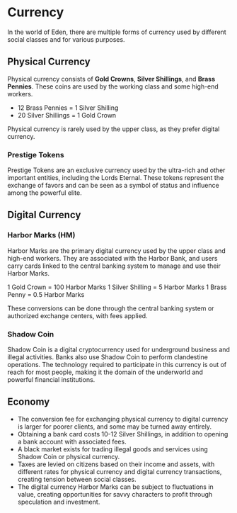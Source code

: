 # Currency

In the world of Eden, there are multiple forms of currency used by different social classes and for various purposes.

## Physical Currency

Physical currency consists of **Gold Crowns**, **Silver Shillings**, and **Brass Pennies**. These coins are used by the working class and some high-end workers.

- 12 Brass Pennies = 1 Silver Shilling
- 20 Silver Shillings = 1 Gold Crown

Physical currency is rarely used by the upper class, as they prefer digital currency.

### Prestige Tokens

Prestige Tokens are an exclusive currency used by the ultra-rich and other important entities, including the Lords Eternal. These tokens represent the exchange of favors and can be seen as a symbol of status and influence among the powerful elite.

## Digital Currency

### Harbor Marks (HM)

Harbor Marks are the primary digital currency used by the upper class and high-end workers. They are associated with the Harbor Bank, and users carry cards linked to the central banking system to manage and use their Harbor Marks.

1 Gold Crown = 100 Harbor Marks
1 Silver Shilling = 5 Harbor Marks
1 Brass Penny = 0.5 Harbor Marks

These conversions can be done through the central banking system or authorized exchange centers, with fees applied.

### Shadow Coin

Shadow Coin is a digital cryptocurrency used for underground business and illegal activities. Banks also use Shadow Coin to perform clandestine operations. The technology required to participate in this currency is out of reach for most people, making it the domain of the underworld and powerful financial institutions.

## Economy

- The conversion fee for exchanging physical currency to digital currency is larger for poorer clients, and some may be turned away entirely.
- Obtaining a bank card costs 10-12 Silver Shillings, in addition to opening a bank account with associated fees.
- A black market exists for trading illegal goods and services using Shadow Coin or physical currency.
- Taxes are levied on citizens based on their income and assets, with different rates for physical currency and digital currency transactions, creating tension between social classes.
- The digital currency Harbor Marks can be subject to fluctuations in value, creating opportunities for savvy characters to profit through speculation and investment.
